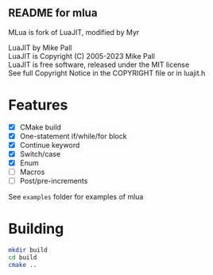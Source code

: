 README for mlua
---------------------

MLua is fork of LuaJIT, modified by Myr

LuaJIT by Mike Pall \
LuaJIT is Copyright (C) 2005-2023 Mike Pall \
LuaJIT is free software, released under the MIT license \
See full Copyright Notice in the COPYRIGHT file or in luajit.h

# Features
- [x] CMake build
- [x] One-statement if/while/for block
- [x] Continue keyword
- [x] Switch/case
- [x] Enum
- [ ] Macros
- [ ] Post/pre-increments

See `examples` folder for examples of mlua

# Building
```bash
mkdir build
cd build
cmake ..
```
